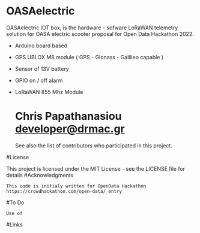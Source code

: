 # OASAelectric

OASAelectric IOT box, is the hardware - sofware LoRaWAN telemetry solution for OASA electric scooter proposal for Open Data Hackathon 2022. 

- Arduino board based
- GPS UBLOX M8 module (  GPS - Glonass - Gallileo capable  )
- Sensor of 13V battery
- GPIO on / off alarm 
- LoRaWAN 855 Mhz Module


  #  Chris Papathanasiou developer@drmac.gr
    See also the list of contributors who participated in this project.

#License

This project is licensed under the MIT License - see the LICENSE file for details
#Acknowledgments

    This code is initialy written for OpenData Hackathon https://crowdhackathon.com/open-data/ entry

#To Do

    Use of 

#Links
